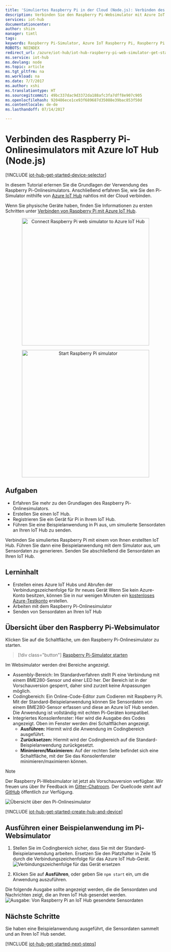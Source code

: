 ```yaml
---
title: 'Simuliertes Raspberry Pi in der Cloud (Node.js): Verbinden des Raspberry Pi-Websimulators mit Azure IoT Hub | Microsoft-Dokumentation'
description: Verbinden Sie den Raspberry Pi-Websimulator mit Azure IoT Hub, damit Raspberry Pi Daten an die Azure-Cloud sendet.
services: iot-hub
documentationcenter: 
author: shizn
manager: timtl
tags: 
keywords: Raspberry Pi-Simulator, Azure IoT Raspberry Pi, Raspberry Pi IoT Hub, Raspberry Pi sendet Daten an Cloud, Raspberry Pi in der Cloud
ROBOTS: NOINDEX
redirect_url: /azure/iot-hub/iot-hub-raspberry-pi-web-simulator-get-started
ms.service: iot-hub
ms.devlang: node
ms.topic: article
ms.tgt_pltfrm: na
ms.workload: na
ms.date: 7/7/2017
ms.author: xshi
ms.translationtype: HT
ms.sourcegitcommit: 49bc337dac9d3372da188afc3fa7dff8e907c905
ms.openlocfilehash: 920486ece1ce93f689687d35088e39bac853f50d
ms.contentlocale: de-de
ms.lasthandoff: 07/14/2017

---
```


# <a name="connect-raspberry-pi-online-simulator-to-azure-iot-hub-nodejs"></a>Verbinden des Raspberry Pi-Onlinesimulators mit Azure IoT Hub (Node.js)

[!INCLUDE [iot-hub-get-started-device-selector](../../includes/iot-hub-get-started-device-selector.md)]

In diesem Tutorial erlernen Sie die Grundlagen der Verwendung des Raspberry Pi-Onlinesimulators. Anschließend erfahren Sie, wie Sie den Pi-Simulator mithilfe von [Azure IoT Hub](iot-hub-what-is-iot-hub.md) nahtlos mit der Cloud verbinden. 

Wenn Sie physische Geräte haben, finden Sie Informationen zu ersten Schritten unter [Verbinden von Raspberry Pi mit Azure IoT Hub](iot-hub-raspberry-pi-kit-node-get-started.md). 

<p>
<div id="diag" style="width:100%; text-align:center">
<a href="https://azure-samples.github.io/raspberry-pi-web-simulator/#getstarted">
<img src="media/iot-hub-raspberry-pi-web-simulator/3_banner.png" alt="Connect Raspberry Pi web simulator to Azure IoT Hub" width="400">
</div>
<p>
<div id="button" style="width:100%; text-align:center">
<a href="https://azure-samples.github.io/raspberry-pi-web-simulator/#Getstarted">
<img src="media/iot-hub-raspberry-pi-web-simulator/6_button_default.png" alt="Start Raspberry Pi simulator" width="400" onmouseover="this.src='media/iot-hub-raspberry-pi-web-simulator/5_button_click.png';" onmouseout="this.src='media/iot-hub-raspberry-pi-web-simulator/6_button_default.png';">
</div>

## <a name="what-you-do"></a>Aufgaben

* Erfahren Sie mehr zu den Grundlagen des Raspberry Pi-Onlinesimulators.
* Erstellen Sie einen IoT Hub.
* Registrieren Sie ein Gerät für Pi in Ihrem IoT Hub.
* Führen Sie eine Beispielanwendung in Pi aus, um simulierte Sensordaten an Ihren IoT Hub zu senden.

Verbinden Sie simuliertes Raspberry Pi mit einem von Ihnen erstellten IoT Hub. Führen Sie dann eine Beispielanwendung mit dem Simulator aus, um Sensordaten zu generieren. Senden Sie abschließend die Sensordaten an Ihren IoT Hub.

## <a name="what-you-learn"></a>Lerninhalt

* Erstellen eines Azure IoT Hubs und Abrufen der Verbindungszeichenfolge für Ihr neues Gerät Wenn Sie kein Azure-Konto besitzen, können Sie in nur wenigen Minuten ein [kostenloses Azure-Testkonto](https://azure.microsoft.com/free/) erstellen.
* Arbeiten mit dem Raspberry Pi-Onlinesimulator
* Senden von Sensordaten an Ihren IoT Hub

## <a name="overview-of-raspberry-pi-web-simulator"></a>Übersicht über den Raspberry Pi-Websimulator

Klicken Sie auf die Schaltfläche, um den Raspberry Pi-Onlinesimulator zu starten.

> [!div class="button"]
[Raspberry Pi-Simulator starten](https://azure-samples.github.io/raspberry-pi-web-simulator/#GetStarted)

Im Websimulator werden drei Bereiche angezeigt.
* Assembly-Bereich: Im Standardverfahren stellt Pi eine Verbindung mit einem BME280-Sensor und einer LED her. Der Bereich ist in der Vorschauversion gesperrt, daher sind zurzeit keine Anpassungen möglich.
* Codingbereich: Ein Online-Code-Editor zum Codieren mit Raspberry Pi. Mit der Standard-Beispielanwendung können Sie Sensordaten von einem BME280-Sensor erfassen und diese an Azure IoT Hub senden. Die Anwendung ist vollständig mit echten Pi-Geräten kompatibel. 
* Integriertes Konsolenfenster: Hier wird die Ausgabe des Codes angezeigt. Oben im Fenster werden drei Schaltflächen angezeigt.
   * **Ausführen:** Hiermit wird die Anwendung im Codingbereich ausgeführt.
   * **Zurücksetzen:** Hiermit wird der Codingbereich auf die Standard-Beispielanwendung zurückgesetzt.
   * **Minimieren/Maximieren:** Auf der rechten Seite befindet sich eine Schaltfläche, mit der Sie das Konsolenfenster minimieren/maximieren können.

> [!NOTE] 
Der Raspberry Pi-Websimulator ist jetzt als Vorschauversion verfügbar. Wir freuen uns über Ihr Feedback im [Gitter-Chatroom](https://gitter.im/Microsoft/raspberry-pi-web-simulator). Der Quellcode steht auf [GitHub](https://github.com/Azure-Samples/raspberry-pi-web-simulator) öffentlich zur Verfügung.

![Übersicht über den Pi-Onlinesimulator](media/iot-hub-raspberry-pi-web-simulator/0_overview.png)

[!INCLUDE [iot-hub-get-started-create-hub-and-device](../../includes/iot-hub-get-started-create-hub-and-device.md)]


## <a name="run-a-sample-application-on-pi-web-simulator"></a>Ausführen einer Beispielanwendung im Pi-Websimulator

1. Stellen Sie im Codingbereich sicher, dass Sie mit der Standard-Beispielanwendung arbeiten. Ersetzen Sie den Platzhalter in Zeile 15 durch die Verbindungszeichenfolge für das Azure IoT Hub-Gerät.
   ![Verbindungszeichenfolge für das Gerät ersetzen](media/iot-hub-raspberry-pi-web-simulator/1_connectionstring.png)

2. Klicken Sie auf **Ausführen**, oder geben Sie `npm start` ein, um die Anwendung auszuführen.


Die folgende Ausgabe sollte angezeigt werden, die die Sensordaten und Nachrichten zeigt, die an Ihren IoT Hub gesendet werden.![Ausgabe: Von Raspberry Pi an IoT Hub gesendete Sensordaten](media/iot-hub-raspberry-pi-web-simulator/2_run_application.png)


## <a name="next-steps"></a>Nächste Schritte

Sie haben eine Beispielanwendung ausgeführt, die Sensordaten sammelt und an Ihren IoT Hub sendet.

[!INCLUDE [iot-hub-get-started-next-steps](../../includes/iot-hub-get-started-next-steps.md)]

